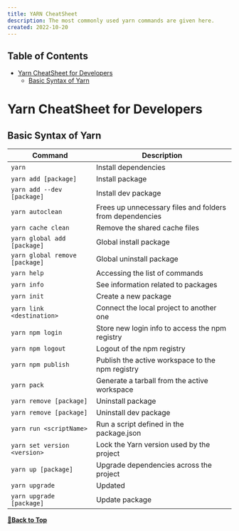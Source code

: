 ```yaml
---
title: YARN CheatSheet
description: The most commonly used yarn commands are given here.
created: 2022-10-20
---
```


## Table of Contents

- [Yarn CheatSheet for Developers](#yarn-cheatsheet-for-developers)
  - [Basic Syntax of Yarn](#basic-syntax-of-yarn)

# Yarn CheatSheet for Developers

## Basic Syntax of Yarn

| Command                         | Description                         |
| ------------------------------- | ----------------------------------- |
| `yarn`                          | Install dependencies                |
| `yarn add [package]`            | Install package                     |
| `yarn add --dev [package]`      | Install dev package                 |
| `yarn autoclean`                | Frees up unnecessary files and folders from dependencies|
| `yarn cache clean`              | Remove the shared cache files       |
| `yarn global add [package]`     | Global install package              |
| `yarn global remove [package]`  | Global uninstall package            |
| `yarn help`                     | Accessing the list of commands      |
| `yarn info`                     | See information related to packages |
| `yarn init`                     | Create a new package                |
| `yarn link <destination>`       | Connect the local project to another one  |
| `yarn npm login`                | Store new login info to access the npm registry |
| `yarn npm logout`               | Logout of the npm registry          |
| `yarn npm publish`              | Publish the active workspace to the npm registry |
| `yarn pack`                     | Generate a tarball from the active workspace |
| `yarn remove [package]`         | Uninstall package                   |
| `yarn remove [package]`         | Uninstall dev package               |
| `yarn run <scriptName>`         | Run a script defined in the package.json |
| `yarn set version <version>`    | Lock the Yarn version used by the project |
| `yarn up [package]`             | Upgrade dependencies across the project|
| `yarn upgrade`                  | Updated                             |
| `yarn upgrade [package]`        | Update package                      |

**[🔼Back to Top](#table-of-contents)**
